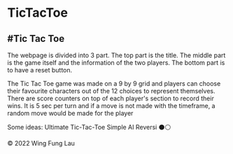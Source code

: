 # TicTacToe

#Tic Tac Toe
---

The webpage is divided into 3 part. The top part is the title. The middle part is the game itself and the information of the two players. The bottom part is to have a reset button.

The Tic Tac Toe game was made on a 9 by 9 grid and players can choose their favourite characters out of the 12 choices to represent themselves. There are score counters on top of each player's section to record their wins. It is 5 sec per turn and if a move is not made with the timeframe, a random move would be made for the player 




Some ideas: Ultimate Tic-Tac-Toe 
            Simple AI
            Reversi ⚫⚪


© 2022 Wing Fung Lau

